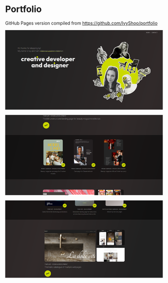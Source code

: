 # Portfolio

GitHub Pages version compiled from https://github.com/IvyShoo/portfolio


![Portfolio Screen 1](/assets/screen1.png)

![Portfolio Screen 2](/assets/screen2.png)

![Portfolio Screen 3](/assets/screen3.png)


